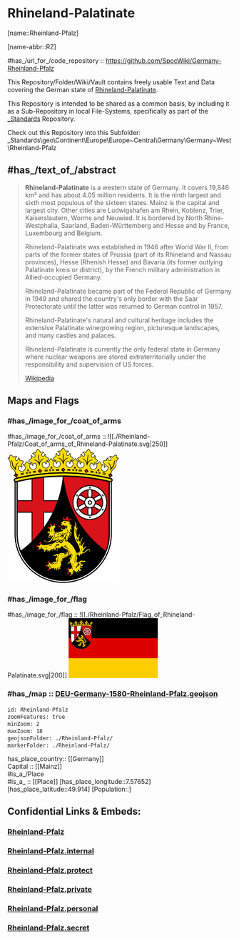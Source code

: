 ﻿---
has_id_wikidata: Q1200
location:
  - 49.914
  - 7.57652
type: State
ISO3166-2: DE-RP
SpocWebEntityId: 36021
isDeleted: false
Confidential: public
tags:
  - geo/State
icon: Flag_of_Rhineland-Palatinate
head of government: "[[_Standards/WikiData/WD~Malu Dreyer]]"
legislative body:
  - "[[_Standards/WikiData/WD~Landtag of Rhineland-Palatinate]]"
highest point: "[[_Standards/WikiData/WD~Erbeskopf]]"
contains the administrative territorial entity:
  - "[[_Standards/WikiData/WD~Rheinhessen-Pfalz]]"
  - "[[_Standards/WikiData/WD~Trier Government Region]]"
  - "[[_Standards/WikiData/WD~Koblenz Government Region]]"
  - "[[_Standards/WikiData/WD~Montabaur Government Region]]"
  - "[[_Standards/WikiData/WD~Q2137712]]"
  - "[[_Standards/WikiData/WD~Rheinhessen Government Region]]"
  - "[[_Standards/WikiData/WD~Mainz]]"
  - "[[_Standards/WikiData/WD~Ludwigshafen]]"
  - "[[_Standards/WikiData/WD~Koblenz]]"
  - "[[_Standards/WikiData/WD~Trier]]"
  - "[[_Standards/WikiData/WD~Kaiserslautern]]"
  - "[[_Standards/WikiData/WD~Worms]]"
  - "[[_Standards/WikiData/WD~Neustadt an der Weinstraße]]"
  - "[[_Standards/WikiData/WD~Speyer]]"
  - "[[_Standards/WikiData/WD~Frankenthal]]"
  - "[[_Standards/WikiData/WD~Landau in der Pfalz]]"
  - "[[_Standards/WikiData/WD~Germersheim]]"
  - "[[_Standards/WikiData/WD~Südliche Weinstraße]]"
  - "[[_Standards/WikiData/WD~Rhein-Pfalz]]"
  - "[[_Standards/WikiData/WD~Südwestpfalz]]"
  - "[[_Standards/WikiData/WD~Kaiserslautern]]"
  - "[[_Standards/WikiData/WD~Bad Dürkheim (district)]]"
  - "[[_Standards/WikiData/WD~Kusel]]"
  - "[[_Standards/WikiData/WD~Alzey-Worms]]"
  - "[[_Standards/WikiData/WD~Donnersbergkreis]]"
  - "[[_Standards/WikiData/WD~Mainz-Bingen]]"
  - "[[_Standards/WikiData/WD~Rhein-Hunsrück-Kreis]]"
  - "[[_Standards/WikiData/WD~Birkenfeld]]"
  - "[[_Standards/WikiData/WD~Bad Kreuznach]]"
  - "[[_Standards/WikiData/WD~Trier-Saarburg]]"
  - "[[_Standards/WikiData/WD~Vulkaneifel]]"
  - "[[_Standards/WikiData/WD~Eifelkreis Bitburg-Prüm]]"
  - "[[_Standards/WikiData/WD~Bernkastel-Wittlich]]"
  - "[[_Standards/WikiData/WD~Cochem-Zell]]"
  - "[[_Standards/WikiData/WD~Mayen-Koblenz]]"
  - "[[_Standards/WikiData/WD~Ahrweiler]]"
  - "[[_Standards/WikiData/WD~Westerwaldkreis]]"
  - "[[_Standards/WikiData/WD~Rhein-Lahn-Kreis]]"
  - "[[_Standards/WikiData/WD~Neuwied]]"
  - "[[_Standards/WikiData/WD~Altenkirchen district]]"
  - "[[_Standards/WikiData/WD~Pirmasens]]"
  - "[[_Standards/WikiData/WD~Zweibrücken]]"
coat of arms: "[[_Standards/WikiData/WD~coat of arms of Rhineland-Palatinate]]"
lowest point: "[[_Standards/WikiData/WD~Nonnenwerth]]"
flag: "[[_Standards/WikiData/WD~flag of Rhineland-Palatinate]]"
instance of:
  - "[[_Standards/WikiData/WD~federated state of Germany]]"
archives at: "[[_Standards/WikiData/WD~Landeshauptarchiv Koblenz]]"
history of topic: "[[_Standards/WikiData/WD~history of Rhineland-Palatinate]]"
highest judicial authority: "[[_Standards/WikiData/WD~Constitutional Court of Rhineland-Palatinate]]"
described by source:
  - "[[_Standards/WikiData/WD~Armenian Soviet Encyclopedia]]"
topic's main Wikimedia portal: "[[_Standards/WikiData/WD~Portal:Rhineland-Palatinate]]"
office held by head of government: "[[_Standards/WikiData/WD~Minister-President of Rhineland-Palatinate]]"
category for honorary citizens of entity: "[[_Standards/WikiData/WD~Q19473381]]"
shares border with:
  - "[[_Standards/WikiData/WD~Lorraine]]"
  - "[[_Standards/WikiData/WD~Baden-Württemberg]]"
  - "[[_Standards/WikiData/WD~Province of Liege]]"
  - "[[_Standards/WikiData/WD~North Rhine-Westphalia]]"
  - "[[_Standards/WikiData/WD~Hesse]]"
  - "[[_Standards/WikiData/WD~Saarland]]"
  - "[[_Standards/WikiData/WD~Moselle]]"
  - "[[_Standards/WikiData/WD~Bas-Rhin]]"
  - "[[_Standards/WikiData/WD~Wallonia]]"
permanent duplicated item:
  - "[[_Standards/WikiData/WD~Q25930020]]"
open data portal:
  - "[[_Standards/WikiData/WD~Open-Government-Data-Portal Rheinland-Pfalz]]"
economy of topic: "[[_Standards/WikiData/WD~economy of Rhineland-Palatinate]]"
award received: "[[_Standards/WikiData/WD~BigBrotherAwards]]"
geoshape: http://commons.wikimedia.org/data/main/Data:Rheinland-Pfalz.map
locator map image: http://commons.wikimedia.org/wiki/Special:FilePath/Locator%20map%20Rhineland-Palatinate%20in%20Germany.svg
image: http://commons.wikimedia.org/wiki/Special:FilePath/Mainz%20Deutschhaus%20BW%202012-08-18%2013-28-02.jpg
page banner: http://commons.wikimedia.org/wiki/Special:FilePath/Rhine%20valley%20banner.jpg
official website: https://www.rlp.de/
ISO 3166-2 code: DE-RP
HASC:
  - DE.RP
FIPS 10-4 (countries and regions): GM08
Commons gallery: Rheinland-Pfalz
X username: rlpNews
pronunciation audio: http://commons.wikimedia.org/wiki/Special:FilePath/De-Rheinland-Pfalz2.ogg
Facebook username: landesregierungrheinlandpfalz
Instagram username: ministerpraesidentin.rlp
coordinate location: Point(7.449722 49.913056)
capital: "[[_Standards/WikiData/WD~Mainz]]"
located in time zone:
  - "[[_Standards/WikiData/WD~UTC+01:00]]"
  - "[[_Standards/WikiData/WD~UTC+02:00]]"
language used:
  - "[[_Standards/WikiData/WD~Luxembourgish]]"
  - "[[_Standards/WikiData/WD~Palatinate German]]"
located in the administrative territorial entity: "[[_Standards/WikiData/WD~Germany]]"
country: "[[_Standards/WikiData/WD~Germany]]"
elevation above sea level: 89
German regional key: "07"
NUTS code: DEB
area: 19853.36
population: 4084844
OmegaWiki Defined Meaning: "642911"
inception: 1946-08-30  
has_time_started: 1946-08-30  
coat of arms image: http://commons.wikimedia.org/wiki/Special:FilePath/Coat%20of%20arms%20of%20Rhineland-Palatinate.svg
flag image: http://commons.wikimedia.org/wiki/Special:FilePath/Flag%20of%20Rhineland-Palatinate.svg
Commons category: Rhineland-Palatinate
native label:
  - Rheinland-Pfalz
official name: Rheinland-Pfalz
Dewey Decimal Classification: 2--4343
cssclasses:
  - state
publish: true
linkTitle: 
keywords: 
layout: 
publishDate: 
expiryDate: 
aliases:
  - Rhineland-Palatinate
  - Rheinland-Pfalz
---

# Rhineland-Palatinate

[name::Rheinland-Pfalz] 

[name-abbr::RZ] 

#has_/url_for_/code_repository :: https://github.com/SpocWiki/Germany-Rheinland-Pfalz 

This Repository/Folder/Wiki/Vault contains freely usable Text and Data 
covering the German state of [Rhineland-Palatinate](https://en.wikipedia.org/wiki/Rhineland-Palatinate).   

This Repository is intended to be shared as a common basis, 
by including it as a Sub-Repository in local File-Systems, 
specifically as part of the [\_Standards](https://github.com/SpocWiki/_Standards) Repository. 

Check out this Repository into this Subfolder: 
\_Standards\geo\Continent\Europe\Europe~Central\Germany\Germany~West\Rheinland-Pfalz 


## #has_/text_of_/abstract  


> **Rhineland-Palatinate** is a western state of Germany. 
> It covers 19,846 km² and has about 4.05 million residents. 
> It is the ninth largest and sixth most populous of the sixteen states. 
> Mainz is the capital and largest city. Other cities are Ludwigshafen am Rhein, 
> Koblenz, Trier, Kaiserslautern, Worms and Neuwied. 
> It is bordered by North Rhine-Westphalia, Saarland, Baden-Württemberg and Hesse 
> and by France, Luxembourg and Belgium.
>
> Rhineland-Palatinate was established in 1946 after World War II, from parts of the 
> former states of Prussia (part of its Rhineland and Nassau provinces), 
> Hesse (Rhenish Hesse) and Bavaria (its former outlying Palatinate kreis or district), 
> by the French military administration in Allied-occupied Germany. 
> 
> Rhineland-Palatinate became part of the Federal Republic of Germany in 1949 
> and shared the country's only border with the Saar Protectorate 
> until the latter was returned to German control in 1957. 
> 
> Rhineland-Palatinate's natural and cultural heritage includes 
> the extensive Palatinate winegrowing region, picturesque landscapes, 
> and many castles and palaces. 
> 
> Rhineland-Palatinate is currently the only federal state in Germany 
> where nuclear weapons are stored extraterritorially 
> under the responsibility and supervision of US forces.
>
> [Wikipedia](https://en.wikipedia.org/wiki/Rhineland-Palatinate) 


## Maps and Flags 

### #has_/image_for_/coat_of_arms 


#has_/image_for_/coat_of_arms :: ![[./Rheinland-Pfalz/Coat_of_arms_of_Rhineland-Palatinate.svg|250]]<img src="./Rheinland-Pfalz/Coat_of_arms_of_Rhineland-Palatinate.svg" width=250/> 

### #has_/image_for_/flag


#has_/image_for_/flag :: ![[./Rheinland-Pfalz/Flag_of_Rhineland-Palatinate.svg|200]] <img src="./Rheinland-Pfalz/Flag_of_Rhineland-Palatinate.svg" width=200/> 


### #has_/map :: [DEU-Germany-1580-Rheinland-Pfalz.geojson](./Rheinland-Pfalz/DEU-Germany-1580-Rheinland-Pfalz.geojson) 


```leaflet
id: Rheinland-Pfalz
zoomFeatures: true 
minZoom: 2 
maxZoom: 18
geojsonFolder: ./Rheinland-Pfalz/
markerFolder: ./Rheinland-Pfalz/
```

has_place_country:: [[Germany]]  
Capital :: [[Mainz]]  
#is_a_/Place  
#is_a_ :: [[Place]] 
[has_place_longitude::7.57652] 
[has_place_latitude::49.914] 
[Population::] 



## Confidential Links & Embeds: 

### [Rheinland-Pfalz](/_public/Earth/Continent/Europe/Europe~Central/Germany/Germany~West/Rheinland-Pfalz.md) 

### [Rheinland-Pfalz.internal](/_internal/Earth/Continent/Europe/Europe~Central/Germany/Germany~West/Rheinland-Pfalz.internal.md) 

### [Rheinland-Pfalz.protect](/_protect/Earth/Continent/Europe/Europe~Central/Germany/Germany~West/Rheinland-Pfalz.protect.md) 

### [Rheinland-Pfalz.private](/_private/Earth/Continent/Europe/Europe~Central/Germany/Germany~West/Rheinland-Pfalz.private.md) 

### [Rheinland-Pfalz.personal](/_personal/Earth/Continent/Europe/Europe~Central/Germany/Germany~West/Rheinland-Pfalz.personal.md) 

### [Rheinland-Pfalz.secret](/_secret/Earth/Continent/Europe/Europe~Central/Germany/Germany~West/Rheinland-Pfalz.secret.md) 
